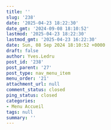 ```yaml
---
title: ''
slug: '238'
date: '2025-04-23 18:22:30'
date_gmt: '2024-09-08 18:10:52'
lastmod: '2025-04-23 18:22:30'
lastmod_gmt: '2025-04-23 16:22:30'
date: Sun, 08 Sep 2024 18:10:52 +0000
draft: false
author: Yves.Ledru
post_id: '238'
post_parent: '27'
post_type: nav_menu_item
menu_order: '21'
attachment_url: null
comment_status: closed
ping_status: closed
categories:
- Menu Accueil
tags: null
summary: ''
---
```




